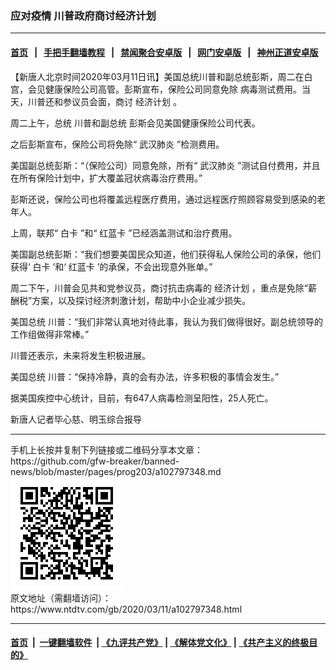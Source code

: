 ### 应对疫情 川普政府商讨经济计划
------------------------

#### [首页](https://github.com/gfw-breaker/banned-news/blob/master/README.md) &nbsp;&nbsp;|&nbsp;&nbsp; [手把手翻墙教程](https://github.com/gfw-breaker/guides/wiki) &nbsp;&nbsp;|&nbsp;&nbsp; [禁闻聚合安卓版](https://github.com/gfw-breaker/bn-android) &nbsp;&nbsp;|&nbsp;&nbsp; [网门安卓版](https://github.com/oGate2/oGate) &nbsp;&nbsp;|&nbsp;&nbsp; [神州正道安卓版](https://github.com/SzzdOgate/update) 



<div><div class="post_content" itemprop="articleBody">
 <p>
  【新唐人北京时间2020年03月11日讯】美国总统川普和副总统彭斯，周二在白宫，会见健康保险公司高管。彭斯宣布，保险公司同意免除 病毒测试费用。当天，川普还和参议员会面，商讨
  <ok href="https://www.ntdtv.com/gb/经济计划.htm">
   经济计划
  </ok>
  。
 </p>
 <p>
  周二上午，总统 川普和副总统 彭斯会见美国健康保险公司代表。
 </p>
 <p>
  之后彭斯宣布，保险公司将免除“
  <ok href="https://www.ntdtv.com/gb/武汉肺炎.htm">
   武汉肺炎
  </ok>
  ”检测费用。
 </p>
 <p>
  美国副总统彭斯：“（保险公司）同意免除，所有“
  <ok href="https://www.ntdtv.com/gb/武汉肺炎.htm">
   武汉肺炎
  </ok>
  ”测试自付费用，并且在所有保险计划中，扩大覆盖冠状病毒治疗费用。”
 </p>
 <p>
  彭斯还说，保险公司也将覆盖远程医疗费用，通过远程医疗照顾容易受到感染的老年人。
 </p>
 <p>
  上周，联邦“
  <ok href="https://www.ntdtv.com/gb/白卡.htm">
   白卡
  </ok>
  ”和“
  <ok href="https://www.ntdtv.com/gb/红蓝卡.htm">
   红蓝卡
  </ok>
  ”已经涵盖测试和治疗费用。
 </p>
 <p>
  美国副总统彭斯：“我们想要美国民众知道，他们获得私人保险公司的承保，他们获得‘
  <ok href="https://www.ntdtv.com/gb/白卡.htm">
   白卡
  </ok>
  ’和‘
  <ok href="https://www.ntdtv.com/gb/红蓝卡.htm">
   红蓝卡
  </ok>
  ’的承保，不会出现意外账单。”
 </p>
 <p>
  周二下午，川普会见共和党参议员，商讨抗击病毒的
  <ok href="https://www.ntdtv.com/gb/经济计划.htm">
   经济计划
  </ok>
  ，重点是免除“薪酬税”方案，以及探讨经济刺激计划，帮助中小企业减少损失。
 </p>
 <p>
  美国总统 川普：“我们非常认真地对待此事，我认为我们做得很好。副总统领导的工作组做得非常棒。”
 </p>
 <p>
  川普还表示，未来将发生积极进展。
 </p>
 <p>
  美国总统 川普：“保持冷静，真的会有办法，许多积极的事情会发生。”
 </p>
 <p>
  据美国疾控中心统计，目前，有647人病毒检测呈阳性，25人死亡。
 </p>
 <p>
  新唐人记者毕心慈、明玉综合报导
 </p>
 <div class="single_ad">
 </div>
</div>
</div>
<hr/>
手机上长按并复制下列链接或二维码分享本文章：<br/>
https://github.com/gfw-breaker/banned-news/blob/master/pages/prog203/a102797348.md <br/>
<a href='https://github.com/gfw-breaker/banned-news/blob/master/pages/prog203/a102797348.md'><img src='https://github.com/gfw-breaker/banned-news/blob/master/pages/prog203/a102797348.md.png'/></a> <br/>
原文地址（需翻墙访问）：https://www.ntdtv.com/gb/2020/03/11/a102797348.html


------------------------
#### [首页](https://github.com/gfw-breaker/banned-news/blob/master/README.md) &nbsp;|&nbsp; [一键翻墙软件](https://github.com/gfw-breaker/nogfw/blob/master/README.md) &nbsp;| [《九评共产党》](https://github.com/gfw-breaker/9ping.md/blob/master/README.md#九评之一评共产党是什么) | [《解体党文化》](https://github.com/gfw-breaker/jtdwh.md/blob/master/README.md) | [《共产主义的终极目的》](https://github.com/gfw-breaker/gczydzjmd.md/blob/master/README.md)


<img src='http://gfw-breaker.win/banned-news/pages/prog203/a102797348.md' width='0px' height='0px'/>
